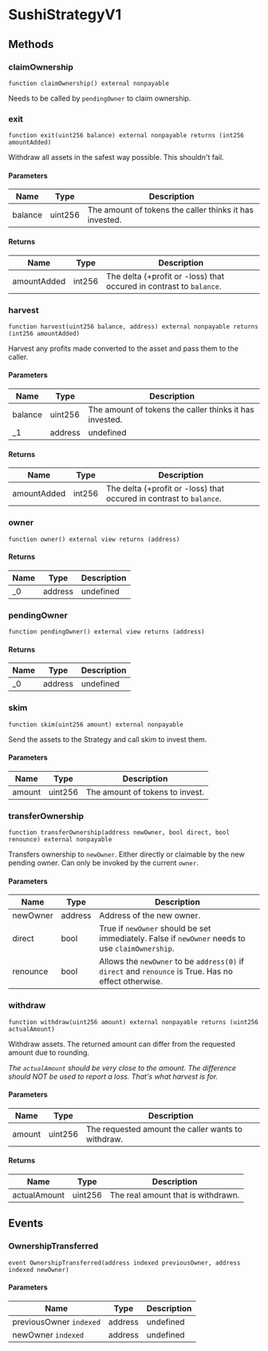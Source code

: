 # SushiStrategyV1

## Methods

### claimOwnership

```solidity
function claimOwnership() external nonpayable
```

Needs to be called by `pendingOwner` to claim ownership.

### exit

```solidity
function exit(uint256 balance) external nonpayable returns (int256 amountAdded)
```

Withdraw all assets in the safest way possible. This shouldn&#39;t fail.

#### Parameters

| Name    | Type    | Description                                             |
| ------- | ------- | ------------------------------------------------------- |
| balance | uint256 | The amount of tokens the caller thinks it has invested. |

#### Returns

| Name        | Type   | Description                                                         |
| ----------- | ------ | ------------------------------------------------------------------- |
| amountAdded | int256 | The delta (+profit or -loss) that occured in contrast to `balance`. |

### harvest

```solidity
function harvest(uint256 balance, address) external nonpayable returns (int256 amountAdded)
```

Harvest any profits made converted to the asset and pass them to the caller.

#### Parameters

| Name    | Type    | Description                                             |
| ------- | ------- | ------------------------------------------------------- |
| balance | uint256 | The amount of tokens the caller thinks it has invested. |
| \_1     | address | undefined                                               |

#### Returns

| Name        | Type   | Description                                                         |
| ----------- | ------ | ------------------------------------------------------------------- |
| amountAdded | int256 | The delta (+profit or -loss) that occured in contrast to `balance`. |

### owner

```solidity
function owner() external view returns (address)
```

#### Returns

| Name | Type    | Description |
| ---- | ------- | ----------- |
| \_0  | address | undefined   |

### pendingOwner

```solidity
function pendingOwner() external view returns (address)
```

#### Returns

| Name | Type    | Description |
| ---- | ------- | ----------- |
| \_0  | address | undefined   |

### skim

```solidity
function skim(uint256 amount) external nonpayable
```

Send the assets to the Strategy and call skim to invest them.

#### Parameters

| Name   | Type    | Description                     |
| ------ | ------- | ------------------------------- |
| amount | uint256 | The amount of tokens to invest. |

### transferOwnership

```solidity
function transferOwnership(address newOwner, bool direct, bool renounce) external nonpayable
```

Transfers ownership to `newOwner`. Either directly or claimable by the new pending owner. Can only be invoked by the
current `owner`.

#### Parameters

| Name     | Type    | Description                                                                                           |
| -------- | ------- | ----------------------------------------------------------------------------------------------------- |
| newOwner | address | Address of the new owner.                                                                             |
| direct   | bool    | True if `newOwner` should be set immediately. False if `newOwner` needs to use `claimOwnership`.      |
| renounce | bool    | Allows the `newOwner` to be `address(0)` if `direct` and `renounce` is True. Has no effect otherwise. |

### withdraw

```solidity
function withdraw(uint256 amount) external nonpayable returns (uint256 actualAmount)
```

Withdraw assets. The returned amount can differ from the requested amount due to rounding.

_The `actualAmount` should be very close to the amount. The difference should NOT be used to report a loss. That&#39;s
what harvest is for._

#### Parameters

| Name   | Type    | Description                                        |
| ------ | ------- | -------------------------------------------------- |
| amount | uint256 | The requested amount the caller wants to withdraw. |

#### Returns

| Name         | Type    | Description                        |
| ------------ | ------- | ---------------------------------- |
| actualAmount | uint256 | The real amount that is withdrawn. |

## Events

### OwnershipTransferred

```solidity
event OwnershipTransferred(address indexed previousOwner, address indexed newOwner)
```

#### Parameters

| Name                    | Type    | Description |
| ----------------------- | ------- | ----------- |
| previousOwner `indexed` | address | undefined   |
| newOwner `indexed`      | address | undefined   |
